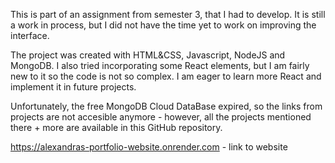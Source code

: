 

This is part of an assignment from semester 3, that I had to develop. It is still a work in process, but I did not have the time yet to work on improving the interface. 

The project was created with HTML&CSS, Javascript, NodeJS and MongoDB. I also tried incorporating some React elements, but I am fairly new to it so the code is not so complex. I am eager to learn more React and implement it in future projects.

Unfortunately, the free MongoDB Cloud DataBase expired, so the links from projects are not accesible anymore - however, all the projects mentioned there + more are available in this GitHub repository.

https://alexandras-portfolio-website.onrender.com - link to website
